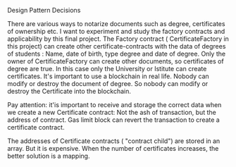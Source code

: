 Design Pattern Decisions

There are various ways to notarize documents such as degree, certificates of ownership etc. 
I want to experiment and study the factory contracts and applicability by this final project. 
The Factory contract ( CertificateFactory in this project) can create other certificate-contracts with the data of degrees of students : Name, date of birth, type degree and date of degree.  Only the owner of CertificateFactory can create other documents, so certificates of degree are true. In this case only the University or Istitute can create certificates. It's important to use a blockchain in real life.
Nobody can modify or destroy the document of degree. So nobody can modify or destroy the Certificate into the blockchain.

Pay attention: it'is important to receive and storage the correct data  when we create a new Certificate contract: Not the ash of transaction, but the address of contract.
Gas limit block can revert the transaction to create a certificate contract. 

The addresses of Certificate contracts ( "contract child") are stored in an array. But it is expensive. When the number of certificates increases, the better solution is a mapping.





